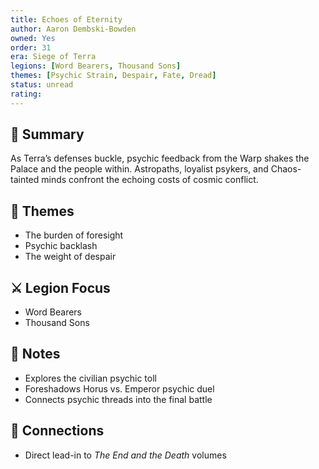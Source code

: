 ```yaml
---
title: Echoes of Eternity
author: Aaron Dembski-Bowden
owned: Yes
order: 31
era: Siege of Terra
legions: [Word Bearers, Thousand Sons]
themes: [Psychic Strain, Despair, Fate, Dread]
status: unread
rating:
---
```


## 🧭 Summary
As Terra’s defenses buckle, psychic feedback from the Warp shakes the Palace and the people within. Astropaths, loyalist psykers, and Chaos-tainted minds confront the echoing costs of cosmic conflict.

## 🧠 Themes
- The burden of foresight  
- Psychic backlash  
- The weight of despair  

## ⚔️ Legion Focus
- Word Bearers  
- Thousand Sons  

## 📝 Notes
- Explores the civilian psychic toll  
- Foreshadows Horus vs. Emperor psychic duel  
- Connects psychic threads into the final battle  

## 🔗 Connections
- Direct lead-in to *The End and the Death* volumes  